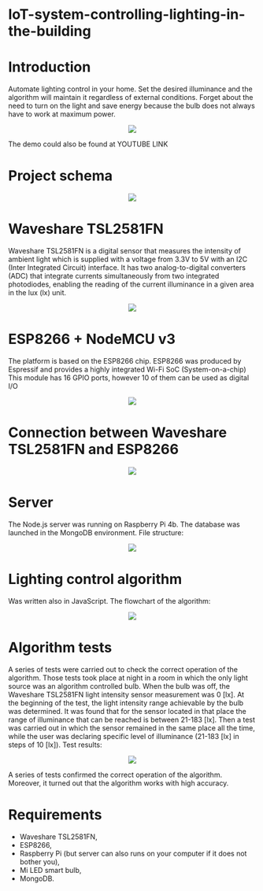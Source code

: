 # IoT-system-controlling-lighting-in-the-building

# Introduction
Automate lighting control in your home. Set the desired illuminance and the algorithm will maintain it regardless of external conditions.
Forget about the need to turn on the light and save energy because the bulb does not always have to work at maximum power. 

<p align="center">
  <img src="demo/demo.gif">
</p>

The demo could also be found at YOUTUBE LINK

# Project schema
<p align="center">
  <img src="images/project_schema.jpg">
</p>

# Waveshare TSL2581FN
Waveshare TSL2581FN is a digital sensor that measures the intensity of ambient light which is supplied with a voltage from 3.3V to 5V with an I2C (Inter Integrated Circuit) interface. It has two analog-to-digital converters (ADC) that integrate currents simultaneously from two integrated photodiodes, enabling the reading of the current illuminance in a given area in the lux (lx) unit.

<p align="center">
  <img src="images/Waveshare.png">
</p>

# ESP8266 + NodeMCU v3
The platform is based on the ESP8266 chip. ESP8266 was produced by Espressif and provides a highly integrated Wi-Fi SoC (System-on-a-chip)
This module has 16 GPIO ports, however 10 of them can be used as digital I/O

<p align="center">
  <img src="images/Esp8266.png">
</p>


# Connection between Waveshare TSL2581FN and ESP8266
<p align="center">
  <img src="images/Wi-FI_LightSensor.jpg">
</p>

# Server
The Node.js server was running on Raspberry Pi 4b. The database was launched in the MongoDB environment. 
File structure: 

<p align="center">
  <img src="images/files_structure.jpg">
</p>

# Lighting control algorithm
Was written also in JavaScript. The flowchart of the algorithm:

<p align="center">
  <img src="images/flowchart.jpg">
</p>

# Algorithm tests
A series of tests were carried out to check the correct operation of the algorithm. 
Those tests took place at night in a room in which the only light source was an algorithm controlled bulb. 
When the bulb was off, the Waveshare TSL2581FN light intensity sensor measurement was 0 [lx]. 
At the beginning of the test, the light intensity range achievable by the bulb was determined.
It was found that for the sensor located in that place the range of illuminance that can be reached is between 21-183 [lx].
Then a test was carried out in which the sensor remained in the same place all the time, 
while the user was declaring specific level of illuminance (21-183 [lx] in steps of 10 [lx]).
Test results:

<p align="center">
  <img src="images/Algorithm_test.png">
</p>


A series of tests confirmed the correct operation of the algorithm. Moreover, it turned out that the algorithm works with high accuracy.

# Requirements
- Waveshare TSL2581FN,
- ESP8266,
- Raspberry Pi (but server can also runs on your computer if it does not bother you),
- Mi LED smart bulb,
- MongoDB.

